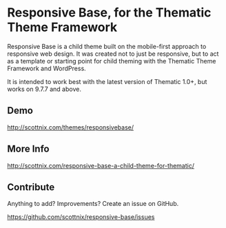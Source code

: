 Responsive Base, for the Thematic Theme Framework
===============

Responsive Base is a child theme built on the mobile-first approach to responsive web design. It was created not to just be responsive, but to act as a template or starting point for child theming with the Thematic Theme Framework and WordPress.

It is intended to work best with the latest version of Thematic 1.0+, but works on 9.7.7 and above.

Demo
-------------

http://scottnix.com/themes/responsivebase/

More Info
-------------

http://scottnix.com/responsive-base-a-child-theme-for-thematic/

Contribute
--------------

Anything to add? Improvements? Create an issue on GitHub.

https://github.com/scottnix/responsive-base/issues